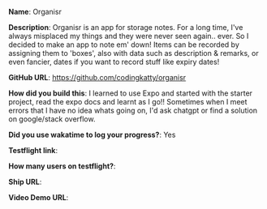 **Name**: Organisr

**Description**: Organisr is an app for storage notes. For a long time, I've always misplaced my things and they were never seen again.. ever. So I decided to make an app to note em' down! Items can be recorded by assigning them to 'boxes', also with data such as description & remarks, or even fancier, dates if you want to record stuff like expiry dates!

**GitHub URL**: https://github.com/codingkatty/organisr

**How did you build this**: I learned to use Expo and started with the starter project, read the expo docs and learnt as I go!! Sometimes when I meet errors that I have no idea whats going on, I'd ask chatgpt or find a solution on google/stack overflow.

**Did you use wakatime to log your progress?**: Yes

**Testflight link**:

**How many users on testflight?**:

**Ship URL**:

**Video Demo URL**:
